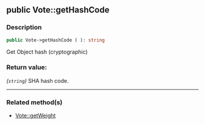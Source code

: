 ## public Vote::getHashCode

### Description    

```php
public Vote->getHashCode ( ): string
```

Get Object hash (cryptographic)
    

### Return value:   

*(```string```)* SHA hash code.


---------------------------------------

### Related method(s)      

* [Vote::getWeight](/Docs/MethodsReferences/Vote%20Class/public%20Vote--getWeight.md)    
